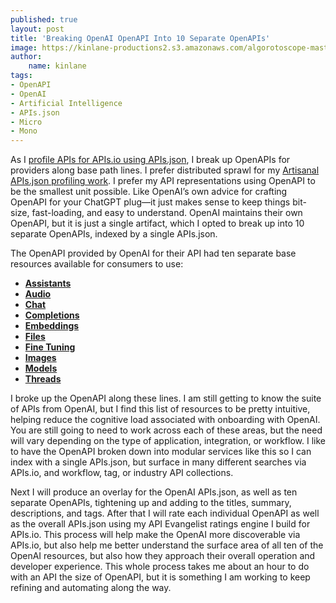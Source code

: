 ```yaml
---
published: true
layout: post
title: 'Breaking OpenAI OpenAPI Into 10 Separate OpenAPIs'
image: https://kinlane-productions2.s3.amazonaws.com/algorotoscope-master/gone-with-the-wind-containers-stack.jpeg
author:
    name: kinlane
tags:
- OpenAPI
- OpenAI
- Artificial Intelligence
- APIs.json
- Micro
- Mono
---
```

As I [profile APIs for APIs.io using APIs.json](https://github.com/apis-json/artisanal/blob/main/apis/openai/apis.yml), I break up OpenAPIs for providers along base path lines. I prefer distributed sprawl for my [Artisanal APIs.json profiling work](https://github.com/apis-json/artisanal/tree/main). I prefer my API representations using OpenAPI to be the smallest unit possible. Like OpenAI’s own advice for crafting OpenAPI for your ChatGPT plug—it just makes sense to keep things bit-size, fast-loading, and easy to understand. OpenAI maintains their own OpenAPI, but it is just a single artifact, which I opted to break up into 10 separate OpenAPIs, indexed by a single APIs.json.

The OpenAPI provided by OpenAI for their API had ten separate base resources available for consumers to use:

- [**Assistants**](https://github.com/apis-json/artisanal/blob/main/apis/openai/properties/assistants-openapi-original.yml)
- [**Audio**](https://github.com/apis-json/artisanal/blob/main/apis/openai/properties/audio-openapi-original.yml)
- [**Chat**](https://github.com/apis-json/artisanal/blob/main/apis/openai/properties/chat-openapi-original.yml)
- [**Completions**](https://github.com/apis-json/artisanal/blob/main/apis/openai/properties/completions-openapi-original.yml)
- [**Embeddings**](https://github.com/apis-json/artisanal/blob/main/apis/openai/properties/embeddings-openapi-original.yml)
- [**Files**](https://github.com/apis-json/artisanal/blob/main/apis/openai/properties/files-openapi-original.yml)
- [**Fine Tuning**](https://github.com/apis-json/artisanal/blob/main/apis/openai/properties/fine-tuning-openapi-original.yml)
- [**Images**](https://github.com/apis-json/artisanal/blob/main/apis/openai/properties/images-openapi-original.yml)
- [**Models**](https://github.com/apis-json/artisanal/blob/main/apis/openai/properties/models-openapi-original.yml)
- [**Threads**](https://github.com/apis-json/artisanal/blob/main/apis/openai/properties/threads-openapi-original.yml)

I broke up the OpenAPI along these lines. I am still getting to know the suite of APIs from OpenAI, but I find this list of resources to be pretty intuitive, helping reduce the cognitive load associated with onboarding with OpenAI. You are still going to need to work across each of these areas, but the need will vary depending on the type of application, integration, or workflow. I like to have the OpenAPI broken down into modular services like this so I can index with a single APIs.json, but surface in many different searches via APIs.io, and workflow, tag, or industry API collections.

Next I will produce an overlay for the OpenAI APIs.json, as well as ten separate OpenAPIs, tightening up and adding to the titles, summary, descriptions, and tags. After that I will rate each individual OpenAPI as well as the overall APIs.json using my API Evangelist ratings engine I build for APIs.io. This process will help make the OpenAI more discoverable via APIs.io, but also help me better understand the surface area of all ten of the OpenAI resources, but also how they approach their overall operation and developer experience. This whole process takes me about an hour to do with an API the size of OpenAPI, but it is something I am working to keep refining and automating along the way.